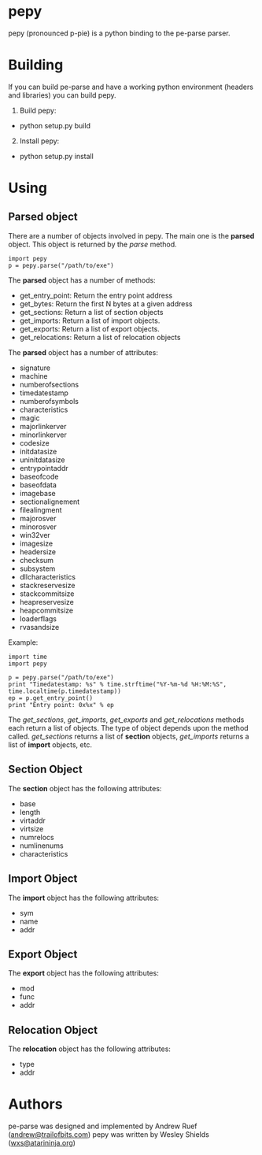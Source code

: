 pepy
====
pepy (pronounced p-pie) is a python binding to the pe-parse parser.

Building
========
If you can build pe-parse and have a working python environment (headers and
libraries) you can build pepy.

1. Build pepy:
  * python setup.py build
2. Install pepy:
  * python setup.py install

Using
=====
Parsed object
-------------
There are a number of objects involved in pepy. The main one is the **parsed**
object. This object is returned by the *parse* method.

```
import pepy
p = pepy.parse("/path/to/exe")
```

The **parsed** object has a number of methods:

* get_entry_point: Return the entry point address
* get_bytes: Return the first N bytes at a given address
* get_sections: Return a list of section objects
* get_imports: Return a list of import objects.
* get_exports: Return a list of export objects.
* get_relocations: Return a list of relocation objects

The **parsed** object has a number of attributes:

* signature
* machine
* numberofsections
* timedatestamp
* numberofsymbols
* characteristics
* magic
* majorlinkerver
* minorlinkerver
* codesize
* initdatasize
* uninitdatasize
* entrypointaddr
* baseofcode
* baseofdata
* imagebase
* sectionalignement
* filealingment
* majorosver
* minorosver
* win32ver
* imagesize
* headersize
* checksum
* subsystem
* dllcharacteristics
* stackreservesize
* stackcommitsize
* heapreservesize
* heapcommitsize
* loaderflags
* rvasandsize

Example:
```
import time
import pepy

p = pepy.parse("/path/to/exe")
print "Timedatestamp: %s" % time.strftime("%Y-%m-%d %H:%M:%S", time.localtime(p.timedatestamp))
ep = p.get_entry_point()
print "Entry point: 0x%x" % ep
```

The *get_sections*, *get_imports*, *get_exports* and *get_relocations* methods
each return a list of objects. The type of object depends upon the method called.
*get_sections* returns a list of **section** objects, *get_imports* returns a
list of **import** objects, etc.


Section Object
--------------
The **section** object has the following attributes:

* base
* length
* virtaddr
* virtsize
* numrelocs
* numlinenums
* characteristics

Import Object
-------------
The **import** object has the following attributes:

* sym
* name
* addr

Export Object
-------------
The **export** object has the following attributes:

* mod
* func
* addr

Relocation Object
-----------------
The **relocation** object has the following attributes:

* type
* addr

Authors
=======
pe-parse was designed and implemented by Andrew Ruef (andrew@trailofbits.com)
pepy was written by Wesley Shields (wxs@atarininja.org)
